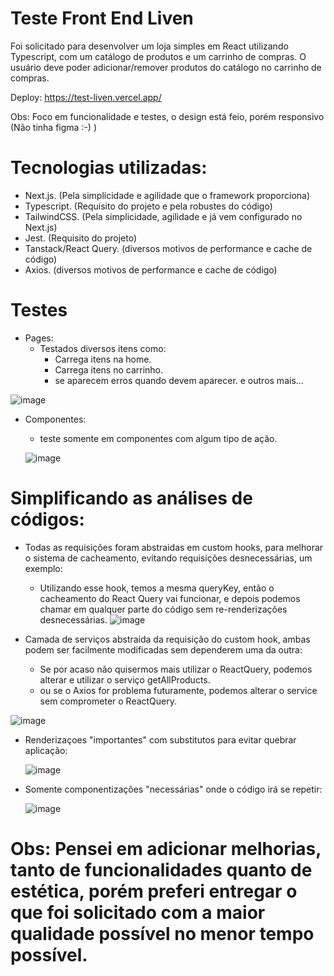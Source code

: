 # Teste Front End Liven

Foi solicitado para desenvolver um loja simples em React utilizando Typescript, com um catálogo de produtos e um carrinho de compras. O usuário deve poder adicionar/remover produtos do catálogo no carrinho de compras.

Deploy: https://test-liven.vercel.app/

Obs: Foco em funcionalidade e testes, o design está feio, porém responsivo (Não tinha figma :-) )

# Tecnologias utilizadas:
- Next.js. (Pela simplicidade e agilidade que o framework proporciona)
- Typescript. (Requisito do projeto e pela robustes do código)
- TailwindCSS. (Pela simplicidade, agilidade e já vem configurado no Next.js)
- Jest. (Requisito do projeto)
- Tanstack/React Query. (diversos motivos de performance e cache de código)
- Axios. (diversos motivos de performance e cache de código)

# Testes
- Pages:
  - Testados diversos itens como:
    - Carrega itens na home.
    - Carrega itens no carrinho.
    - se aparecem erros quando devem aparecer.
    e outros mais...

![image](https://github.com/user-attachments/assets/2480d99f-05f1-42a9-9a49-53a2e07de9a8)


- Componentes:
  - teste somente em componentes com algum tipo de ação.
    
  ![image](https://github.com/user-attachments/assets/8d37aa4c-5a65-4793-8dc2-c4958fb25a79)

# Simplificando as análises de códigos:

- Todas as requisições foram abstraidas em custom hooks, para melhorar o sistema de cacheamento, evitando requisições desnecessárias, um exemplo:
  - Utilizando esse hook, temos a mesma queryKey, então o cacheamento do React Query vai funcionar, e depois podemos chamar em qualquer parte do código sem re-renderizações desnecessárias.
![image](https://github.com/user-attachments/assets/0f6d0ca1-a13e-4b61-b86d-cc9827268594)

- Camada de serviços abstraída da requisição do custom hook, ambas podem ser facilmente modificadas sem dependerem uma da outra:
  - Se por acaso não quisermos mais utilizar o ReactQuery, podemos alterar e utilizar o serviço getAllProducts.
  - ou se o Axios for problema futuramente, podemos alterar o service sem comprometer o ReactQuery.

![image](https://github.com/user-attachments/assets/a13f9676-8ca4-4634-8606-c1e51b2ee1b7)

- Renderizaçoes "importantes" com substitutos para evitar quebrar aplicação:
  
  ![image](https://github.com/user-attachments/assets/68a60899-6ce0-4547-80c4-f93e372a3f39)

 - Somente componentizações "necessárias" onde o código irá se repetir:

   ![image](https://github.com/user-attachments/assets/9741be36-f941-4042-beef-c079a9c27c7e)


# Obs: Pensei em adicionar melhorias, tanto de funcionalidades quanto de estética, porém preferi entregar o que foi solicitado com a maior qualidade possível no menor tempo possível.
